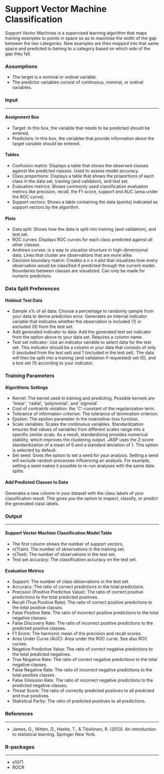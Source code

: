 Support Vector Machine Classification
===

Support Vector Machines is a supervised learning algorithm that maps training examples to points in space so as to maximise the width of the gap between the two categories. New examples are then mapped into that same space and predicted to belong to a category based on which side of the gap they fall.

### Assumptions
- The target is a nominal or ordinal variable. 
- The predictor variables consist of continuous, nominal, or ordinal variables.

### Input 
-------
#### Assignment Box 
- Target: In this box, the variable that needs to be predicted should be entered. 
- Predictors: In this box, the variables that provide information about the target variable should be entered. 

#### Tables  
- Confusion matrix: Displays a table that shows the observed classes against the predicted classes. Used to assess model accuracy.
- Class proportions: Displays a table that shows the proportions of each class in the data set, training (and validaton), and test set.
- Evaluation metrics: Shows commonly used classification evaluation metrics like precision, recall, the F1-score, support and AUC (area under the ROC curve).
- Support vectors: Shows a table containing the data (points) indicated as support vectors by the algorithm.

#### Plots
- Data split: Shows how the data is split into training (and validation), and test set.
- ROC curves: Displays ROC curves for each class predicted against all other classes.
- Andrews curves: is a way to visualize structure in high-dimensional data. Lines that cluster are observations that are more alike. 
- Decision boundary matrix: Creates a *n* x *n* plot that visualizes how every observation would be classified if predicted through the current model. Boundaries between classes are visualized. Can only be made for numeric predictors.

### Data Split Preferences
#### Holdout Test Data
- Sample *x*% of all data: Choose a percentage to randomly sample from your data to derive prediction error. Generates an internal indicator variable that indicates whether the observation is included (1) or excluded (0) from the test set.
- Add generated indicator to data: Add the generated test set indicator from the option above to your data set. Requires a column name.
- Test set indicator: Use an indicator variable to select data for the test set. This indicator should be a column in your data that consists of only 0 (excluded from the test set) and 1 (included in the test set). The data will then be split into a training (and validation if requested) set (0), and a test set (1) according to your indicator.

### Training Parameters 
#### Algorithmic Settings
- Kernel: The kernel used in training and predicting. Possible kernels are 'linear', 'radial', 'polynomial', and 'sigmoid'.
- Cost of contraints violation: the 'C'-constant of the regularization term.
- Tolerance of information criterion: The tolerance of termination criterion.
- Epsilon: The epsilon parameter in the insensitive-loss function.
- Scale variables: Scales the continuous variables. Standardization ensures that values of variables from different scales range into a specific similar scale. As a result, standardizing provides numerical stability, which improves the clustering output. JASP uses the Z-score standardization of a mean of 0 and a standard deviation of 1. This option is selected by default.
- Set seed: Gives the option to set a seed for your analysis. Setting a seed will exclude random processes influencing an analysis. For example, setting a seed makes it possible to re-run analyses with the same data splits.

#### Add Predicted Classes to Data
Generates a new column in your dataset with the class labels of your classification result. This gives you the option to inspect, classify, or predict the generated class labels.

### Output
-------

#### Support Vector Machine Classification Model Table
- The first column shows the number of support vectors.
- n(Train): The number of observations in the training set.
- n(Test): The number of observations in the test set.
- Test set accuracy: The classification accuracy on the test set.

#### Evaluation Metrics
- Support: The number of class observations in the test set.
- Accuracy: The ratio of correct predictions to the total predictions.
- Precision (Positive Predictive Value): The ratio of correct positive predictions to the total predicted positives.
- Recall (True Positive Rate): The ratio of correct positive predictions to the total positive classes.
- False Positive Rate: The ratio of incorrect positive predictions to the total negative classes.
- False Discovery Rate: The ratio of incorrect positive predictions to the predicted positive classes.
- F1 Score: The harmonic mean of the precision and recall scores.
- Area Under Curve (AUC): Area under the ROC curve. See also ROC curves.
- Negative Predictive Value: The ratio of correct negative predictions to the total predicted negatives.
- True Negative Rate: The ratio of correct negative predictions to the total negative classes.
- False Negative Rate: The ratio of incorrect negative predictions to the total positive classes.
- False Omission Rate: The ratio of incorrect negative predictions to the predicted negative classes.
- Threat Score: The ratio of correctly predicted positives to all predicted and true positives.
- Statistical Parity: The ratio of predicted positives to all predictions.

### References
-------
- James, G., Witten, D., Hastie, T., & Tibshirani, R. (2013). An introduction to statistical learning. Springer New York.

### R-packages 
--- 
- e1071
- ROCR
